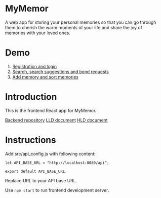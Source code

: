 # MyMemor

A web app for storing your personal memories so that you can go through them to cherish the warm moments of your life and share the joy of memories with your loved ones.

# Demo
1. [Registration and login](https://drive.google.com/open?id=1TZwYbIoc1ei3jBCmBkJqUU1nPE2BiXes)
2. [Search, search suggestions and bond requests](https://drive.google.com/open?id=1CViWrHKz86h0HzPrxz5rR3kUPtmLRi9E)
3. [Add memory and sort memories](https://drive.google.com/open?id=1StFaUdukDqxjV0Hz967Qk4XKN3iIP_iU)

# Introduction

This is the frontend React app for MyMemor.

[Backend repository](https://github.com/NitronR/mymemor_backend)
[LLD document](https://docs.google.com/document/d/1VNWo1OHmMWw6nGP4nQZClhhzYH3TYXlJkUJlk9lV21o/edit?folder=1GQL7aMUzLZGycn_jrl_xTeA55gcHg5mf)
[HLD document](https://docs.google.com/document/d/1yR4PEWdLWmctylmApSM0stllrzre35iYfvBDvoWa30U/edit?folder=1GQL7aMUzLZGycn_jrl_xTeA55gcHg5mf)

# Instructions

Add src/api_config.js with following content:

```
let API_BASE_URL = "http://localhost:8080/api";

export default API_BASE_URL;
```

Replace URL to your API base URL.

Use `npm start` to run frontend development server.
